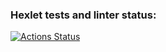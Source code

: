 ### Hexlet tests and linter status:
[![Actions Status](https://github.com/iskhtv/frontend-project-44/actions/workflows/hexlet-check.yml/badge.svg)](https://github.com/iskhtv/frontend-project-44/actions)